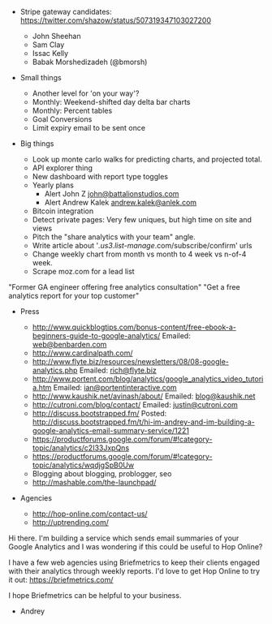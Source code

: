 * Stripe gateway candidates: https://twitter.com/shazow/status/507319347103027200
  * John Sheehan
  * Sam Clay
  * Issac Kelly
  * Babak Morshedizadeh (@bmorsh)



* Small things
    * Another level for 'on your way'?
    * Monthly: Weekend-shifted day delta bar charts
    * Monthly: Percent tables
    * Goal Conversions
    * Limit expiry email to be sent once

* Big things
    * Look up monte carlo walks for predicting charts, and projected total.
    * API explorer thing
    * New dashboard with report type toggles
    * Yearly plans
        * Alert  John Z <john@battalionstudios.com>
        * Alert Andrew Kalek <andrew.kalek@anlek.com>
    * Bitcoin integration
    * Detect private pages: Very few uniques, but high time on site and views
    * Pitch the "share analytics with your team" angle.
    * Write article about '*.us3.list-manage*.com/subscribe/confirm' urls
    * Change weekly chart from month vs month to 4 week vs n-of-4 week.
    * Scrape moz.com for a lead list

"Former GA engineer offering free analytics consultation"
"Get a free analytics report for your top customer"

* Press
    * http://www.quickblogtips.com/bonus-content/free-ebook-a-beginners-guide-to-google-analytics/
      Emailed: web@benbarden.com
    * http://www.cardinalpath.com/
    * http://www.flyte.biz/resources/newsletters/08/08-google-analytics.php
      Emailed: rich@flyte.biz
    * http://www.portent.com/blog/analytics/google_analytics_video_tutoria.htm
      Emailed: ian@portentinteractive.com
    * http://www.kaushik.net/avinash/about/
      Emailed: blog@kaushik.net
    * http://cutroni.com/blog/contact/
      Emailed: justin@cutroni.com
    * http://discuss.bootstrapped.fm/
      Posted: http://discuss.bootstrapped.fm/t/hi-im-andrey-and-im-building-a-google-analytics-email-summary-service/1221
    * https://productforums.google.com/forum/#!category-topic/analytics/c2I33JxpQns
    * https://productforums.google.com/forum/#!category-topic/analytics/wqdjgSpB0Uw
    * Blogging about blogging, problogger, seo
    * http://mashable.com/the-launchpad/


* Agencies
    * http://hop-online.com/contact-us/
    * http://uptrending.com/


>>>
Hi there. I'm building a service which sends email summaries of your Google Analytics and I was wondering if this could be useful to Hop Online?

I have a few web agencies using Briefmetrics to keep their clients engaged with their analytics through weekly reports. I'd love to get Hop Online to try it out: https://briefmetrics.com/

I hope Briefmetrics can be helpful to your business.
- Andrey
